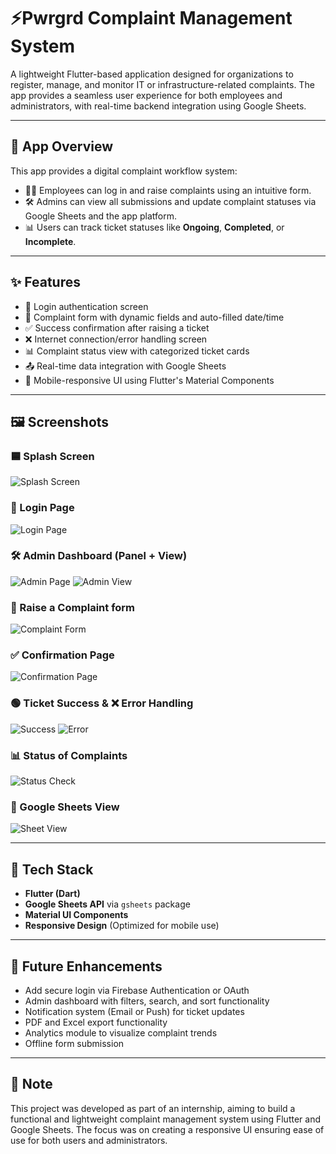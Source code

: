 # ⚡Pwrgrd Complaint Management System

A lightweight Flutter-based application designed for organizations to register, manage, and monitor IT or infrastructure-related complaints. The app provides a seamless user experience for both employees and administrators, with real-time backend integration using Google Sheets.

---

## 📱 App Overview

This app provides a digital complaint workflow system:
- 👨‍💼 Employees can log in and raise complaints using an intuitive form.
- 🛠️ Admins can view all submissions and update complaint statuses via Google Sheets and the app platform.
- 📊 Users can track ticket statuses like **Ongoing**, **Completed**, or **Incomplete**.

---

## ✨ Features

- 🔐 Login authentication screen
- 📝 Complaint form with dynamic fields and auto-filled date/time
- ✅ Success confirmation after raising a ticket
- ❌ Internet connection/error handling screen
- 📊 Complaint status view with categorized ticket cards
- 📤 Real-time data integration with Google Sheets
- 📱 Mobile-responsive UI using Flutter's Material Components

---

## 🖼️ Screenshots

### 🟦 Splash Screen
![Splash Screen](assets/readme/Screen1.jpg)

### 🔐 Login Page
![Login Page](assets/readme/Screen2.jpg)

### 🛠️ Admin Dashboard (Panel + View)
![Admin Page](assets/readme/Screen3.jpg)
![Admin View](assets/readme/Screen4.jpg)

### 📝 Raise a Complaint form
![Complaint Form](assets/readme/Screen5.jpg)

### ✅ Confirmation Page
![Confirmation Page](assets/readme/Screen6.jpg)

### 🟢 Ticket Success & ❌ Error Handling
![Success](assets/readme/Screen7.jpg)
![Error](assets/readme/Screen8.jpg)

### 📊 Status of Complaints
![Status Check](assets/readme/Screen9.jpg)

### 📃 Google Sheets View
![Sheet View](assets/readme/Screen10.jpg)

---

## 🧰 Tech Stack

- **Flutter (Dart)**
- **Google Sheets API** via `gsheets` package
- **Material UI Components**
- **Responsive Design** (Optimized for mobile use)

---

## 🚀 Future Enhancements

- Add secure login via Firebase Authentication or OAuth
- Admin dashboard with filters, search, and sort functionality
- Notification system (Email or Push) for ticket updates
- PDF and Excel export functionality
- Analytics module to visualize complaint trends
- Offline form submission

---

## 📌 Note

This project was developed as part of an internship, aiming to build a functional and lightweight complaint management system using Flutter and Google Sheets. The focus was on creating a responsive UI ensuring ease of use for both users and administrators.
